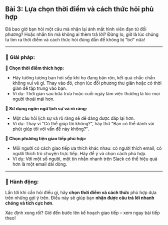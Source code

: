 ## Bài 3: Lựa chọn thời điểm và cách thức hỏi phù hợp

Đã bao giờ bạn hỏi một câu mà nhận lại ánh mắt hình viên đạn từ đối phương? Hoặc nhắn tin mà không ai thèm trả lời? Đừng lo, giờ là lúc chúng ta tìm ra thời điểm và cách thức hỏi đúng đắn để không bị "bơ" nữa!

---

### 📌 Giải pháp:

**🔹 Chọn thời điểm thích hợp:**
- Hãy tưởng tượng bạn hỏi sếp khi họ đang bận rộn, kết quả chắc chắn không vui vẻ gì. Thay vào đó, chọn lúc đối phương thư giãn hoặc có thời gian để tập trung vào bạn.
- Ví dụ: Thời gian sau bữa trưa hoặc cuối ngày làm việc thường là lúc mọi người thoải mái hơn.

**🔹 Sử dụng ngôn ngữ lịch sự và rõ ràng:**
- Một câu hỏi lịch sự và rõ ràng sẽ dễ dàng được đáp lại hơn. 
- Ví dụ: Thay vì "Có thể giúp tôi không?", hãy thử "Bạn có thể dành vài phút giúp tôi với vấn đề này không?".

**🔹 Chọn phương tiện giao tiếp phù hợp:**
- Mỗi người có cách giao tiếp ưa thích khác nhau: có người thích email, có người thích trò chuyện trực tiếp. Hãy để ý và chọn cách phù hợp.
- Ví dụ: Với một số người, một tin nhắn nhanh trên Slack có thể hiệu quả hơn là một email dài dòng.

---

### 🚀 Hành động:

Lần tới khi cần hỏi điều gì, hãy **chọn thời điểm và cách thức** phù hợp dựa trên những gợi ý trên. Điều này sẽ giúp bạn **nhận được câu trả lời nhanh chóng và tích cực hơn**.

Xác định xong rồi? Giờ đến bước lên kế hoạch giao tiếp – xem ngay bài tiếp theo!